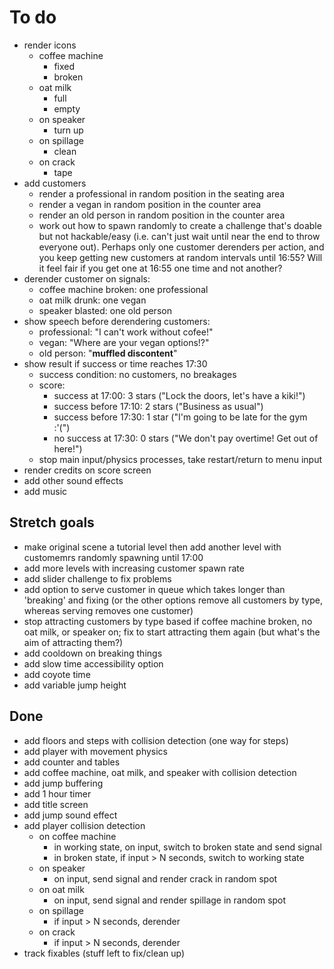 # To do

- render icons
  - coffee machine
    - fixed
    - broken
  - oat milk
    - full
    - empty
  - on speaker
    - turn up
  - on spillage
    - clean
  - on crack
    - tape
- add customers
  - render a professional in random position in the seating area
  - render a vegan in random position in the counter area
  - render an old person in random position in the counter area
  - work out how to spawn randomly to create a challenge that's doable but not
    hackable/easy (i.e. can't just wait until near the end to throw everyone
    out). Perhaps only one customer derenders per action, and you keep getting
    new customers at random intervals until 16:55? Will it feel fair if you get
    one at 16:55 one time and not another?
- derender customer on signals:
  - coffee machine broken: one professional
  - oat milk drunk: one vegan
  - speaker blasted: one old person
- show speech before derendering customers:
  - professional: "I can't work without cofee!"
  - vegan: "Where are your vegan options!?"
  - old person: "**muffled discontent**"
- show result if success or time reaches 17:30
  - success condition: no customers, no breakages
  - score:
    - success at 17:00: 3 stars ("Lock the doors, let's have a kiki!")
    - success before 17:10: 2 stars ("Business as usual")
    - success before 17:30: 1 star ("I'm going to be late for the gym :'(")
    - no success at 17:30: 0 stars ("We don't pay overtime! Get out of here!")
  - stop main input/physics processes, take restart/return to menu input
- render credits on score screen
- add other sound effects
- add music

## Stretch goals

- make original scene a tutorial level then add another level with customemrs
  randomly spawning until 17:00
- add more levels with increasing customer spawn rate
- add slider challenge to fix problems
- add option to serve customer in queue which takes longer than 'breaking' and
  fixing (or the other options remove all customers by type, whereas serving
  removes one customer)
- stop attracting customers by type based if coffee machine broken, no oat milk,
  or speaker on; fix to start attracting them again (but what's the aim of
  attracting them?)
- add cooldown on breaking things
- add slow time accessibility option
- add coyote time
- add variable jump height

## Done

- add floors and steps with collision detection (one way for steps)
- add player with movement physics
- add counter and tables
- add coffee machine, oat milk, and speaker with collision detection
- add jump buffering
- add 1 hour timer
- add title screen
- add jump sound effect
- add player collision detection
  - on coffee machine
    - in working state, on input, switch to broken state and send signal
    - in broken state, if input > N seconds, switch to working state
  - on speaker
    - on input, send signal and render crack in random spot
  - on oat milk
    - on input, send signal and render spillage in random spot
  - on spillage
    - if input > N seconds, derender
  - on crack
    - if input > N seconds, derender
- track fixables (stuff left to fix/clean up)
